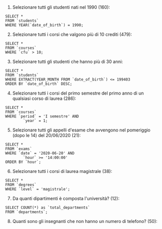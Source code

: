 1. Selezionare tutti gli studenti nati nel 1990 (160):

```
SELECT *
FROM `students`
WHERE YEAR(`date_of_birth`) = 1990;
```

2. Selezionare tutti i corsi che valgono più di 10 crediti (479):

```
SELECT *
FROM `courses`
WHERE `cfu` > 10;
```

3.  Selezionare tutti gli studenti che hanno più di 30 anni:

```
SELECT *
FROM `students`
WHERE EXTRACT(YEAR_MONTH FROM `date_of_birth`) <= 199403
ORDER BY `date_of_birth` DESC;
```

4. Selezionare tutti i corsi del primo semestre del primo anno di un qualsiasi corso di laurea (286):

```
SELECT *
FROM `courses`
WHERE `period` = 'I semestre' AND
        `year` = 1;
```

5. Selezionare tutti gli appelli d'esame che avvengono nel pomeriggio (dopo le 14) del 20/06/2020 (21):

```
SELECT *
FROM `exams`
WHERE `date` = '2020-06-20' AND
        `hour` >= '14:00:00'
ORDER BY `hour`;
```

6. Selezionare tutti i corsi di laurea magistrale (38):

```
SELECT *
FROM `degrees`
WHERE `level` = 'magistrale';
```

7. Da quanti dipartimenti è composta l'università? (12):

```
SELECT COUNT(*) as `total_departments`
FROM `departments`;
```

8. Quanti sono gli insegnanti che non hanno un numero di telefono? (50):

```

```
